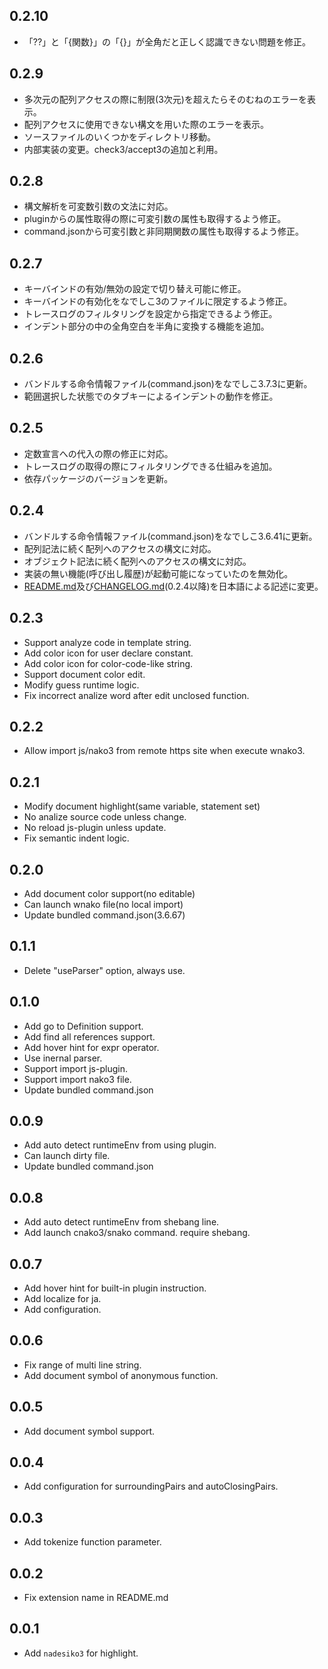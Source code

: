 ## 0.2.10
- 「??」と「{関数}」の「{}」が全角だと正しく認識できない問題を修正。

## 0.2.9
- 多次元の配列アクセスの際に制限(3次元)を超えたらそのむねのエラーを表示。
- 配列アクセスに使用できない構文を用いた際のエラーを表示。
- ソースファイルのいくつかをディレクトリ移動。
- 内部実装の変更。check3/accept3の追加と利用。

## 0.2.8
- 構文解析を可変数引数の文法に対応。
- pluginからの属性取得の際に可変引数の属性も取得するよう修正。
- command.jsonから可変引数と非同期関数の属性も取得するよう修正。

## 0.2.7
- キーバインドの有効/無効の設定で切り替え可能に修正。
- キーバインドの有効化をなでしこ3のファイルに限定するよう修正。
- トレースログのフィルタリングを設定から指定できるよう修正。
- インデント部分の中の全角空白を半角に変換する機能を追加。

## 0.2.6
- バンドルする命令情報ファイル(command.json)をなでしこ3.7.3に更新。
- 範囲選択した状態でのタブキーによるインデントの動作を修正。

## 0.2.5
- 定数宣言への代入の際の修正に対応。
- トレースログの取得の際にフィルタリングできる仕組みを追加。
- 依存パッケージのバージョンを更新。

## 0.2.4
- バンドルする命令情報ファイル(command.json)をなでしこ3.6.41に更新。
- 配列記法に続く配列へのアクセスの構文に対応。
- オブジェクト記法に続く配列へのアクセスの構文に対応。
- 実装の無い機能(呼び出し履歴)が起動可能になっていたのを無効化。
- [README.md](README.md)及び[CHANGELOG.md](CHANGELOG.md)(0.2.4以降)を日本語による記述に変更。

## 0.2.3
- Support analyze code in template string.
- Add color icon for user declare constant.
- Add color icon for color-code-like string.
- Support document color edit.
- Modify guess runtime logic.
- Fix incorrect analize word after edit unclosed function.

## 0.2.2
- Allow import js/nako3 from remote https site when execute wnako3.

## 0.2.1
- Modify document highlight(same variable, statement set)
- No analize source code unless change.
- No reload js-plugin unless update.
- Fix semantic indent logic.

## 0.2.0
- Add document color support(no editable)
- Can launch wnako file(no local import)
- Update bundled command.json(3.6.67)

## 0.1.1
- Delete "useParser" option, always use.

## 0.1.0
- Add go to Definition support.
- Add find all references support.
- Add hover hint for expr operator.
- Use inernal parser.
- Support import js-plugin.
- Support import nako3 file.
- Update bundled command.json 

## 0.0.9
- Add auto detect runtimeEnv from using plugin.
- Can launch dirty file.
- Update bundled command.json 

## 0.0.8
- Add auto detect runtimeEnv from shebang line.
- Add launch cnako3/snako command. require shebang.

## 0.0.7
- Add hover hint for built-in plugin instruction.
- Add localize for ja.
- Add configuration.

## 0.0.6
- Fix range of multi line string.
- Add document symbol of anonymous function.

## 0.0.5
- Add document symbol support. 

## 0.0.4
- Add configuration for surroundingPairs and autoClosingPairs.

## 0.0.3
- Add tokenize function parameter.

## 0.0.2
- Fix extension name in README.md

## 0.0.1
- Add `nadesiko3` for highlight.
